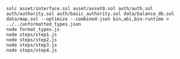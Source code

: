     solc asset/interface.sol asset/asset0.sol auth/auth.sol auth/authority.sol auth/basic_authority.sol data/balance_db.sol data/map.sol --optimize --combined-json bin,abi,bin-runtime > ../../unformatted_types.json
    node format_types.js
    node steps/step1.js
    node steps/step2.js
    node steps/step3.js
    node steps/step4.js
